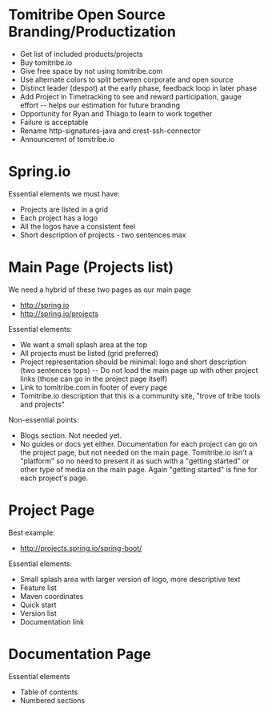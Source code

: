 # Tomitribe Open Source Branding/Productization

- Get list of included products/projects
- Buy tomitribe.io
- Give free space by not using tomitribe.com
- Use alternate colors to split between corporate and open source
- Distinct leader (despot) at the early phase, feedback loop in later phase
- Add Project in Timetracking to see and reward participation, gauge effort -- helps our estimation for future branding 
- Opportunity for Ryan and Thiago to learn to work together
- Failure is acceptable
- Rename http-signatures-java and crest-ssh-connector
- Announcemnt of tomitribe.io

# Spring.io

Essential elements we must have:

 - Projects are listed in a grid 
 - Each project has a logo
 - All the logos have a consistent feel
 - Short description of projects - two sentences max
 

# Main Page (Projects list)

We need a hybrid of these two pages as our main page

 - http://spring.io
 - http://spring.io/projects

Essential elements:

 - We want a small splash area at the top
 - All projects must be listed (grid preferred)
 - Project representation should be minimal: logo and short description (two sentences tops)
 -- Do not load the main page up with other project links (those can go in the project page itself)
 - Link to tomitribe.com in footer of every page
 - Tomitribe.io description that this is a community site, "trove of tribe tools and projects"

Non-essential points:

 - Blogs section.  Not needed yet.
 - No guides or docs yet either.  Documentation for each project can go on the project page, but not needed on the main page.  Tomitribe.io isn't a "platform" so no need to present it as such with a "getting started" or other type of media on the main page.  Again "getting started" is fine for each project's page.

# Project Page

Best example:

 - http://projects.spring.io/spring-boot/

Essential elements:

 - Small splash area with larger version of logo, more descriptive text
 - Feature list
 - Maven coordinates
 - Quick start
 - Version list
 - Documentation link

# Documentation Page

Essential elements

 - Table of contents
 - Numbered sections
